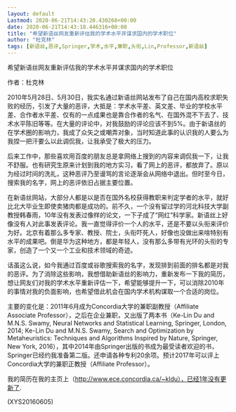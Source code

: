 ```yaml
---
layout: default
Lastmod: 2020-06-21T14:43:20.430268+00:00
date: 2020-06-21T14:43:18.446316+00:00
title: "希望新语丝网友重新评估我的学术水平并谋求国内的学术职位"
author: "杜克林"
tags: [新语丝,恶评,Springer,学术,水平,兼职,头衔,Lin,Professor,新语丝]
---
```


希望新语丝网友重新评估我的学术水平并谋求国内的学术职位

作者：杜克林

2010年5月28日、5月30日，我实名通过新语丝网站发布了自己在国内高校求职失败的经历，引发了大量的恶评，大抵是：学术水平差、英文差、毕业的学校水平差、合作者水平差、仅有的一点成果也是靠合作者的名气、在国外混不下去了、技术水平陈旧等等。在大量的评论中，对我鼓励的评论应该不到5%。由于新语丝的在学术圈的影响力，我成了众矢之或嘲弄对象，当时知道此事的认识我的人要么为我捏一把汗要么以此调侃我，让我承受了极大的压力。

后来工作中，那些喜欢用百度的朋友总是拿网络上搜到的内容来调侃我一下，让我不舒服。也有研究生原来计划到我的地方实习，看了网上的恶评，都放弃了。原以为经过时间的洗礼，这种恶评乃至谩骂的言论逐渐会从网络中退出。但时至今日，搜索我的名字，网上的恶评依旧占据主要位置。

在新语丝网站，大部分人都是以是否在国外名校获得教职来判定学者的水平，就好比北大毕业生即使卖猪肉都是成功的。前不久，一个没有留过学的河北科技大学副教授韩春雨，10年没有发表过像样的论文，一下子成了“网红”科学家。新语丝上好像没有人对此事发表评论。我一直觉得评价一个人的水平，还是不要以头衔来评价为好。北京有着那么多专家、教授、院士，头衔吓死人，好像也没做出来啥特别有水平的成果吧。倒是华为这种地方，都是年轻人，没有那么多带有光环的头衔的专家，创造了一个又一个工业和技术领域的奇迹。

话虽这么说，如今我通过百度或谷歌搜索我的名字，发现排到前面的排名都是对我的恶评。为了消除这些影响，我想借助新语丝的影响力，重新发布一下我的简历，想让网友们对我的学术水平重新评估一下，希望能够提升一下，可以消除2010年的事情对我的负面影响，也希望借此机会在国内学术机构谋取一个合适的岗位。

主要的变化是：2011年6月成为Concordia大学的兼职副教授（Affiliate Associate Professor），之后在企业兼职，又出版了两本书（Ke-Lin Du and M.N.S. Swamy, Neural Networks and Statistical Learning, Springer, London, 2014; Ke-Lin Du and M.N.S. Swamy, Search and Optimization by Metaheuristics: Techniques and Algorithms Inspired by Nature, Springer, New York, 2016），其中2014年由Springer出版的书成为最受读者欢迎的书，Springer已经约我准备第二版。还申请各种专利20余项。预计2017年可以评上Concordia大学的兼职正教授（Affiliate Professor）。

我的简历在我的主页上（http://www.ece.concordia.ca/~kldu），已经1年没有更新了.

(XYS20160605)

